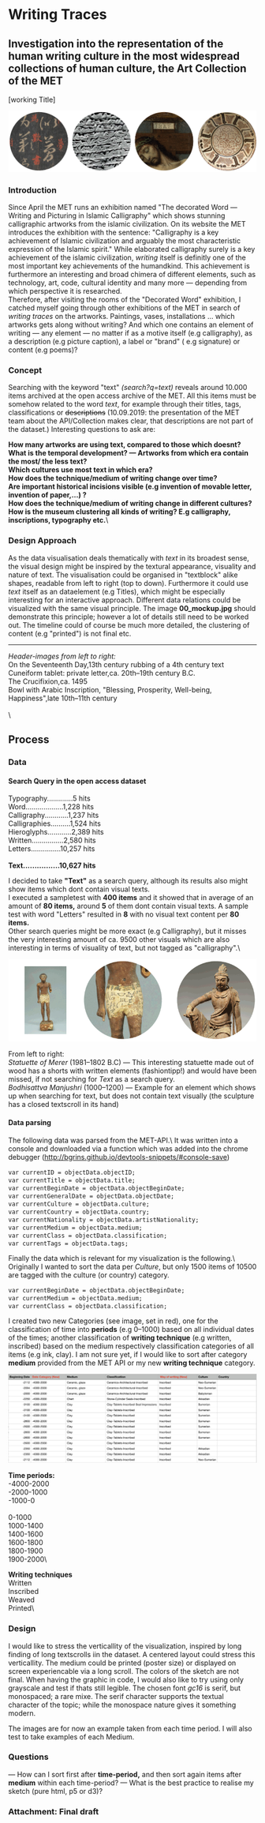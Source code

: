 # Writing Traces
## Investigation into the representation of the human writing culture in the most widespread collections of human culture, the Art Collection of the MET
[working Title]

![illustrative images](./01_illustrative_image_a.png)

### Introduction
Since April the MET runs an exhibition named "The decorated Word — Writing and Picturing in Islamic Calligraphy" which shows stunning calligraphic artworks from the islamic civilization. 
On its website the MET introduces the exhibition with the sentence: "Calligraphy is a key achievement of Islamic civilization and arguably the most characteristic expression of the Islamic spirit." 
While elaborated calligraphy surely is a key achievement of the islamic civilization, _writing_ itself is definitly one of the most important key achievements of the humandkind. This achievement is furthermore an interesting and broad chimera of different elements, such as technology, art, code, cultural identity and many more — depending from which perspective it is researched.  
Therefore, after visiting the rooms of the "Decorated Word" exhibition, I catched myself going through other exhibitions of the MET in search of _writing traces_ on the artworks. Paintings, vases, installations … which artworks gets along without writing? 
And which one contains an element of writing — any element — no matter if as a motive itself (e.g calligraphy), as a description (e.g picture caption), a label or "brand" ( e.g signature) or content (e.g poems)? 

### Concept
Searching with the keyword "text" _(search?q=text)_ reveals around 10.000 items archived at the open access archive of the MET. 
All this items must be somehow related to the word _text_, for example through their titles, tags, classifications or ~~descriptions~~ (10.09.2019: the presentation of the MET team about the API/Collection makes clear, that descriptions are not part of the dataset.)
Interesting questions to ask are:

**How many artworks are using text, compared to those which doesnt?**\
**What is the temporal development? — Artworks from which era contain the most/ the less text?**\
**Which cultures use most text in which era?**\
**How does the technique/medium of writing change over time?**\
**Are important historical incisions visible (e.g invention of movable letter, invention of paper,…) ?**\
**How does the technique/medium of writing change in different cultures?**\
**How is the museum clustering all kinds of writing? E.g calligraphy, inscriptions, typography etc.**\

### Design Approach
As the data visualisation deals thematically with _text_ in its broadest sense, the visual design might be inspired by the textural appearance, visuality and nature of text. 
The visualisation could be organised in "textblock" alike shapes, readable from left to right (top to down). Furthermore it could use _text_ itself as an dataelement (e.g Titles), which might be especially interesting for an interactive approach.
Different data relations could be visualized with the same visual principle. The image **00_mockup.jpg** should demonstrate this  principle; however a lot of details still need to be worked out. The timeline could of course be much more detailed, the clustering of content (e.g "printed") is not final etc.
_____________________________
*Header-images from left to right:*\
On the Seventeenth Day,13th century rubbing of a 4th century text\
Cuneiform tablet: private letter,ca. 20th–19th century B.C.\
The Crucifixion,ca. 1495\
Bowl with Arabic Inscription, "Blessing, Prosperity, Well-being, Happiness",late 10th–11th century\
\
\

## Process

### Data
#### Search Query in the open access dataset

Typography.............5 hits\
Word...................1,228 hits\
Calligraphy............1,237 hits\
Calligraphies..........1,524 hits\
Hieroglyphs............2,389 hits\
Written................2,580 hits\
Letters...............10,257 hits\
\
**Text................10,627 hits**

I decided to take **"Text"** as a search query, although its results also might show items which dont contain visual texts.\
I executed a sampletest with **400 items** and it showed that in average of an amount of **80 items,** around **5** of them dont contain visual texts.
A sample test with word "Letters" resulted in **8** with no visual text content per **80 items.**\
Other search queries might be more exact (e.g Calligraphy), but it misses the very interesting amount of ca. 9500 other visuals which are also interesting in terms of visuality of text, but not tagged as "calligraphy".\

![](./examples.gif)

From left to right:\
_Statuette of Merer_ (1981–1802 B.C) — This interesting statuette made out of wood has a shorts with written elements (fashiontipp!) and would have been missed, if not searching for _Text_ as a search query.\
_Bodhisattva Manjushri_ (1000–1200) — Example for an element which shows up when searching for text, but does not contain text visually (the sculpture has a closed textscroll in its hand)

#### Data parsing

The following data was parsed from the MET-API.\ 
It was written into a console and  downloaded via a function which was added into the chrome debugger (http://bgrins.github.io/devtools-snippets/#console-save)

    var currentID = objectData.objectID;
    var currentTitle = objectData.title;
    var currentBeginDate = objectData.objectBeginDate;
    var currentGeneralDate = objectData.objectDate;
    var currentCulture = objectData.culture;
    var currentCountry = objectData.country;
    var currentNationality = objectData.artistNationality;
    var currentMedium = objectData.medium;
    var currentClass = objectData.classification;
    var currentTags = objectData.tags;
    
Finally the data which is relevant for my visualization is the following.\ 
Originally I wanted to sort the data per *Culture*, but only 1500 items of 10500 are tagged with the culture (or country) category.

    var currentBeginDate = objectData.objectBeginDate;
    var currentMedium = objectData.medium;
    var currentClass = objectData.classification;

I created two new Categories (see image, set in red), one for the classification of time into **periods** (e.g 0–1000) based on all individual dates of the times;
another classification of **writing technique** (e.g written, inscribed) based on the medium respectively classification categories of all items (e.g ink, clay).
I am not sure yet, if I would like to sort after category **medium** provided from the MET API or my new **writing technique** category.

![illustrative images](./dataset.png)

**Time periods:**\
-4000-2000\
-2000-1000\
-1000-0\
\
0-1000\
1000-1400\
1400-1600\
1600-1800\
1800-1900\
1900-2000\

**Writing techniques**\
Written\
Inscribed\
Weaved\
Printed\

### Design
I would like to stress the verticallity of the visualization, inspired by long finding of long textscrolls iin the dataset. A centered layout could stress this verticallity. The medium could be printed (poster size) or displayed on screen experiencable via a long scroll.
The colors of the sketch are not final. When having the graphic in code, I would also like to try using only grayscale and test if thats still legible.
The chosen font *gc16* is serif, but monospaced; a rare mixe. The serif character supports the textual character of the topic; while the monospace nature gives it something modern.

The images are for now an example taken from each time period. I will also test to take examples of each Medium.

### Questions

— How can I sort first after **time-period,** and then sort again items after **medium** within each time-period?
— What is the best practice to realise my sketch (pure html, p5 or d3)?




### Attachment: Final draft
